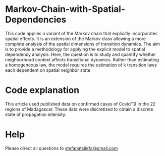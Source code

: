 # Markov-Chain-with-Spatial-Dependencies
This code applies a variant of the Markov chain that explicitly incorporates spatial effects. It is an extension of the Markov class allowing a more complete analysis of the spatial dimensions of transition dynamics. The aim is to provide a methodology for applying the explicit model to spatial dependency analysis.
Here, the question is to study and quantify whether neighborhood context affects transitional dynamics. Rather than estimating a homogeneous law, the model requires the estimation of k transition laws each dependent on spatial neighbor state.

# Code explanation 
This article used published data on confirmed cases of Covid’19 in the 22 regions of Madagascar. These data were discretized to obtain a discrete state of propagation intensity.


# Help
Please direct all questions to stefanatsilefa@gmail.com
